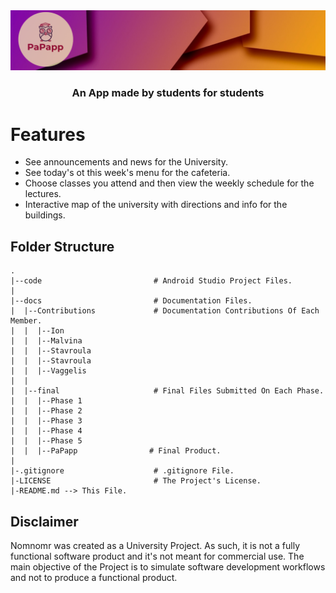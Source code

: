 
 <img src=".github/splash.jpg" alt="Tauri" />
<h3 align="center">
 An App made by students for students
</h3>

# Features

- See announcements and news for the University.   
- See today's ot this week's menu for the cafeteria.
- Choose classes you attend and then view the weekly schedule for the lectures.
- Interactive map of the university with directions and info for the buildings.





## Folder Structure
```
.
|--code                         # Android Studio Project Files.
|
|--docs                         # Documentation Files.
|  |--Contributions             # Documentation Contributions Of Each Member.
|  |  |--Ion
|  |  |--Malvina
|  |  |--Stavroula
|  |  |--Stavroula
|  |  |--Vaggelis
|  |  
|  |--final                     # Final Files Submitted On Each Phase.
|  |  |--Phase 1
|  |  |--Phase 2
|  |  |--Phase 3
|  |  |--Phase 4
|  |  |--Phase 5
|  |  |--PaPapp                # Final Product.
|
|-.gitignore                    # .gitignore File.
|-LICENSE                       # The Project's License.
|-README.md --> This File.
```



## Disclaimer

Nomnomr was created as a University Project. As such, it is not a fully functional software product and it's not meant for commercial use. The main objective of the Project is to simulate software development workflows and not to produce a functional product.
